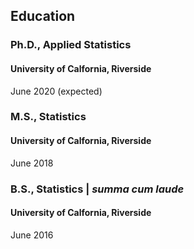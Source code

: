 ## Education

### Ph.D., Applied Statistics
#### University of Calfornia, Riverside
June 2020 (expected)

### M.S., Statistics 
#### University of Calfornia, Riverside
June 2018

### B.S., Statistics | *summa cum laude*
#### University of Calfornia, Riverside
June 2016

